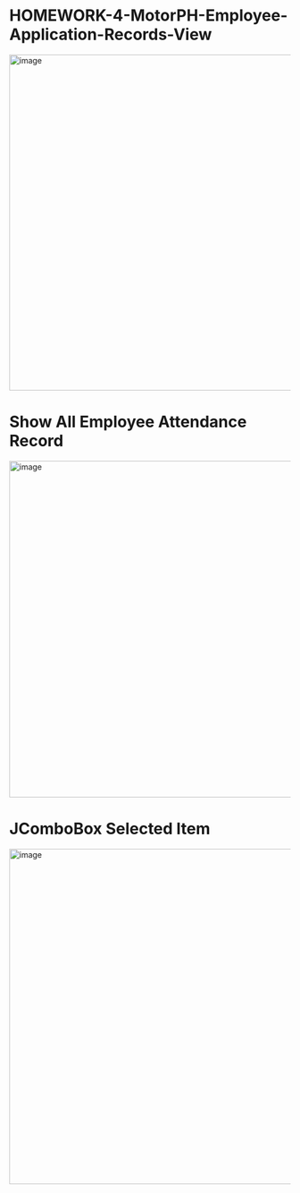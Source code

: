 ﻿# HOMEWORK-4-MotorPH-Employee-Application-Records-View

<img width="601" alt="image" src="https://user-images.githubusercontent.com/70135786/232513934-96df7b1b-8f82-4d60-80d5-2fefd52903de.png">

# Show All Employee Attendance Record
<img width="602" alt="image" src="https://user-images.githubusercontent.com/70135786/232518704-0671cc51-e17f-47f2-a989-f811960bd561.png">

# JComboBox Selected Item
<img width="600" alt="image" src="https://user-images.githubusercontent.com/70135786/232518814-8caec876-2629-498d-b5d8-7f936f6ece07.png">
